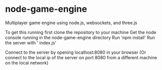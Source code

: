 # node-game-engine
Multiplayer game engine using node.js, websockets, and three.js

To get this running first clone the repository to your machine
Get the node console running in the node-game-engine directory
Run 'npm install'
Run the server with ' index.js'

Connect to the server by opening localhost:8080 in your browser
(Or connect to the local ip of the server on port 8080 from a different machine on the local network)
